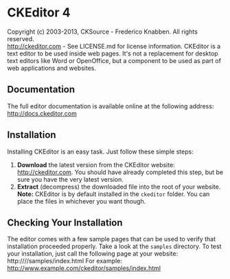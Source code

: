 CKEditor 4
==========
Copyright (c) 2003-2013, CKSource - Frederico Knabben. All rights reserved.  
http://ckeditor.com - See LICENSE.md for license information.
CKEditor is a text editor to be used inside web pages. It's not a replacement
for desktop text editors like Word or OpenOffice, but a component to be used as
part of web applications and websites.
## Documentation
The full editor documentation is available online at the following address:
http://docs.ckeditor.com
## Installation
Installing CKEditor is an easy task. Just follow these simple steps:
 1. **Download** the latest version from the CKEditor website:
    http://ckeditor.com. You should have already completed this step, but be
    sure you have the very latest version.
 2. **Extract** (decompress) the downloaded file into the root of your website.
**Note:** CKEditor is by default installed in the `ckeditor` folder. You can
place the files in whichever you want though.
## Checking Your Installation
The editor comes with a few sample pages that can be used to verify that
installation proceeded properly. Take a look at the `samples` directory.
To test your installation, just call the following page at your website:
	http://<your site>/<CKEditor installation path>/samples/index.html
For example:
	http://www.example.com/ckeditor/samples/index.html
